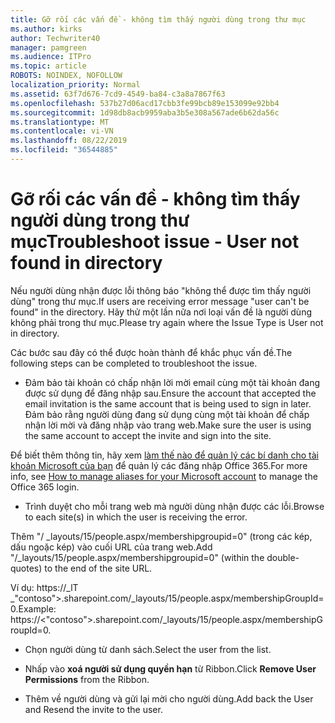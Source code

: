 ```yaml
---
title: Gỡ rối các vấn đề - không tìm thấy người dùng trong thư mục
ms.author: kirks
author: Techwriter40
manager: pamgreen
ms.audience: ITPro
ms.topic: article
ROBOTS: NOINDEX, NOFOLLOW
localization_priority: Normal
ms.assetid: 63f7d676-7cd9-4549-ba84-c3a8a7867f63
ms.openlocfilehash: 537b27d06acd17cbb3fe99bcb89e153099e92bb4
ms.sourcegitcommit: 1d98db8acb9959aba3b5e308a567ade6b62da56c
ms.translationtype: MT
ms.contentlocale: vi-VN
ms.lasthandoff: 08/22/2019
ms.locfileid: "36544885"
---
```

# <a name="troubleshoot-issue---user-not-found-in-directory"></a><span data-ttu-id="8b3f2-102">Gỡ rối các vấn đề - không tìm thấy người dùng trong thư mục</span><span class="sxs-lookup"><span data-stu-id="8b3f2-102">Troubleshoot issue - User not found in directory</span></span>

<span data-ttu-id="8b3f2-103">Nếu người dùng nhận được lỗi thông báo "không thể được tìm thấy người dùng" trong thư mục.</span><span class="sxs-lookup"><span data-stu-id="8b3f2-103">If users are receiving error message "user can't be found" in the directory.</span></span> <span data-ttu-id="8b3f2-104">Hãy thử một lần nữa nơi loại vấn đề là người dùng không phải trong thư mục.</span><span class="sxs-lookup"><span data-stu-id="8b3f2-104">Please try again where the Issue Type is User not in directory.</span></span>

<span data-ttu-id="8b3f2-105">Các bước sau đây có thể được hoàn thành để khắc phục vấn đề.</span><span class="sxs-lookup"><span data-stu-id="8b3f2-105">The following steps can be completed to troubleshoot the issue.</span></span>

- <span data-ttu-id="8b3f2-106">Đảm bảo tài khoản có chấp nhận lời mời email cùng một tài khoản đang được sử dụng để đăng nhập sau.</span><span class="sxs-lookup"><span data-stu-id="8b3f2-106">Ensure the account that accepted the email invitation is the same account that is being used to sign in later.</span></span> <span data-ttu-id="8b3f2-107">Đảm bảo rằng người dùng đang sử dụng cùng một tài khoản để chấp nhận lời mời và đăng nhập vào trang web.</span><span class="sxs-lookup"><span data-stu-id="8b3f2-107">Make sure the user is using the same account to accept the invite and sign into the site.</span></span> 

<span data-ttu-id="8b3f2-108">Để biết thêm thông tin, hãy xem [làm thế nào để quản lý các bí danh cho tài khoản Microsoft của bạn</a> để quản lý các đăng nhập Office 365](https://support.microsoft.com/help/12407/microsoft-account-how-to-manage-aliases).</span><span class="sxs-lookup"><span data-stu-id="8b3f2-108">For more info, see [How to manage aliases for your Microsoft account</a> to manage the Office 365 login](https://support.microsoft.com/help/12407/microsoft-account-how-to-manage-aliases).</span></span> 

- <span data-ttu-id="8b3f2-109">Trình duyệt cho mỗi trang web mà người dùng nhận được các lỗi.</span><span class="sxs-lookup"><span data-stu-id="8b3f2-109">Browse to each site(s) in which the user is receiving the error.</span></span> 

<span data-ttu-id="8b3f2-110">Thêm "/ _layouts/15/people.aspx/membershipgroupid=0" (trong các kép, dấu ngoặc kép) vào cuối URL của trang web.</span><span class="sxs-lookup"><span data-stu-id="8b3f2-110">Add "/_layouts/15/people.aspx/membershipgroupid=0" (within the double-quotes) to the end of the site URL.</span></span> 

<span data-ttu-id="8b3f2-111">Ví dụ: https://_lT _"contoso">.sharepoint.com/_layouts/15/people.aspx/membershipGroupId=0.</span><span class="sxs-lookup"><span data-stu-id="8b3f2-111">Example: https://<"contoso">.sharepoint.com/_layouts/15/people.aspx/membershipGroupId=0.</span></span>

- <span data-ttu-id="8b3f2-112">Chọn người dùng từ danh sách.</span><span class="sxs-lookup"><span data-stu-id="8b3f2-112">Select the user from the list.</span></span>

- <span data-ttu-id="8b3f2-113">Nhấp vào **xoá người sử dụng quyền hạn** từ Ribbon.</span><span class="sxs-lookup"><span data-stu-id="8b3f2-113">Click **Remove User Permissions** from the Ribbon.</span></span> 
-  <span data-ttu-id="8b3f2-114">Thêm về người dùng và gửi lại mời cho người dùng.</span><span class="sxs-lookup"><span data-stu-id="8b3f2-114">Add back the User and Resend the invite to the user.</span></span>

